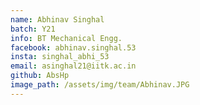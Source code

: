 ```yaml
---
name: Abhinav Singhal
batch: Y21
info: BT Mechanical Engg.
facebook: abhinav.singhal.53
insta: singhal_abhi_53
email: asinghal21@iitk.ac.in
github: AbsHp
image_path: /assets/img/team/Abhinav.JPG
---
```

